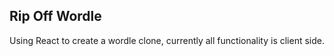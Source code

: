 ## Rip Off Wordle

Using React to create a wordle clone, currently all functionality is client side.
